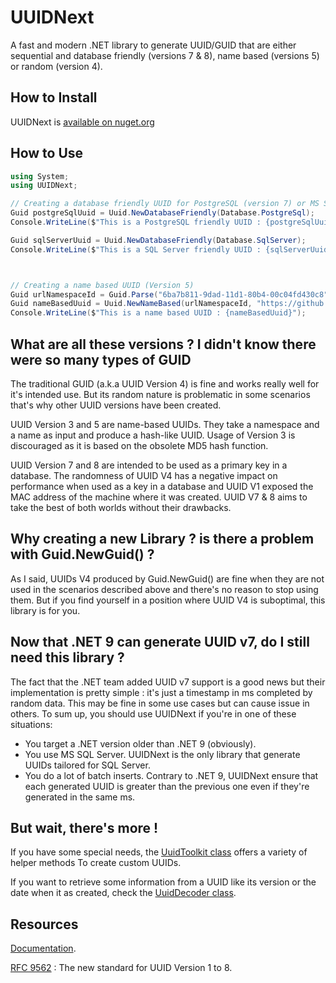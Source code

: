 # UUIDNext

A fast and modern .NET library to generate UUID/GUID that are either sequential and database friendly (versions 7 & 8), name based (versions  5) or random (version 4).

## How to Install

UUIDNext is [available on nuget.org](https://www.nuget.org/packages/UUIDNext/)

## How to Use

```C#
using System;
using UUIDNext;

// Creating a database friendly UUID for PostgreSQL (version 7) or MS SQL Server (Version 8)
Guid postgreSqlUuid = Uuid.NewDatabaseFriendly(Database.PostgreSql);
Console.WriteLine($"This is a PostgreSQL friendly UUID : {postgreSqlUuid}");

Guid sqlServerUuid = Uuid.NewDatabaseFriendly(Database.SqlServer);
Console.WriteLine($"This is a SQL Server friendly UUID : {sqlServerUuid}");



// Creating a name based UUID (Version 5)
Guid urlNamespaceId = Guid.Parse("6ba7b811-9dad-11d1-80b4-00c04fd430c8");
Guid nameBasedUuid = Uuid.NewNameBased(urlNamespaceId, "https://github.com/uuid6/uuid6-ietf-draft");
Console.WriteLine($"This is a name based UUID : {nameBasedUuid}");
```

## What are all these versions ? I didn't know there were so many types of GUID

The traditional GUID (a.k.a UUID Version 4) is fine and works really well for it's intended use. But its random nature is problematic in some scenarios that's why other UUID versions have been created.

UUID Version 3 and 5 are name-based UUIDs. They take a namespace and a name as input and produce a hash-like UUID. Usage of Version 3 is discouraged as it is based on the obsolete MD5 hash function.

UUID Version 7 and 8 are intended to be used as a primary key in a database. The randomness of UUID V4 has a negative impact on performance when used as a key in a database and UUID V1 exposed the MAC address of the machine where it was created. UUID V7 & 8 aims to take the best of both worlds without their drawbacks.

## Why creating a new Library ? is there a problem with Guid.NewGuid() ?

As I said, UUIDs V4 produced by Guid.NewGuid() are fine when they are not used in the scenarios described above and there's no reason to stop using them. But if you find yourself in a position where UUID V4 is suboptimal, this library is for you.

## Now that .NET 9 can generate UUID v7, do I still need this library ?

The fact that the .NET team added UUID v7 support is a good news but their implementation is pretty simple : it's just a timestamp in ms completed by random data. This may be fine in some use cases but can cause issue in others.
To sum up, you should use UUIDNext if you're in one of these situations:

* You target a .NET version older than .NET 9 (obviously).
* You use MS SQL Server. UUIDNext is the only library that generate UUIDs tailored for SQL Server.
* You do a lot of batch inserts. Contrary to .NET 9, UUIDNext ensure that each generated UUID is greater than the previous one even if they're generated in the same ms.

## But wait, there's more !

If you have some special needs, the [UuidToolkit class](https://github.com/mareek/UUIDNext/blob/main/Doc/uuidnext.tools.uuidtoolkit.md) offers a variety of helper methods To create custom UUIDs.

If you want to retrieve some information from a UUID like its version or the date when it as created, check the [UuidDecoder class](https://github.com/mareek/UUIDNext/blob/master/Doc/uuidnext.tools.uuiddecoder.md).

## Resources

[Documentation](https://github.com/mareek/UUIDNext/tree/main/Doc/index.md).

[RFC 9562](https://www.rfc-editor.org/rfc/rfc9562) : The new standard for UUID Version 1 to 8.
